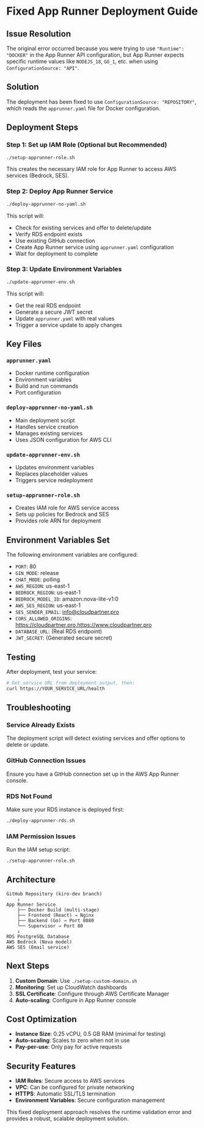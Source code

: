 # Fixed App Runner Deployment Guide

## Issue Resolution

The original error occurred because you were trying to use `"Runtime": "DOCKER"` in the App Runner API configuration, but App Runner expects specific runtime values like `NODEJS_18`, `GO_1`, etc. when using `ConfigurationSource: "API"`.

## Solution

The deployment has been fixed to use `ConfigurationSource: "REPOSITORY"`, which reads the `apprunner.yaml` file for Docker configuration.

## Deployment Steps

### Step 1: Set up IAM Role (Optional but Recommended)

```bash
./setup-apprunner-role.sh
```

This creates the necessary IAM role for App Runner to access AWS services (Bedrock, SES).

### Step 2: Deploy App Runner Service

```bash
./deploy-apprunner-no-yaml.sh
```

This script will:
- Check for existing services and offer to delete/update
- Verify RDS endpoint exists
- Use existing GitHub connection
- Create App Runner service using `apprunner.yaml` configuration
- Wait for deployment to complete

### Step 3: Update Environment Variables

```bash
./update-apprunner-env.sh
```

This script will:
- Get the real RDS endpoint
- Generate a secure JWT secret
- Update `apprunner.yaml` with real values
- Trigger a service update to apply changes

## Key Files

### `apprunner.yaml`
- Docker runtime configuration
- Environment variables
- Build and run commands
- Port configuration

### `deploy-apprunner-no-yaml.sh`
- Main deployment script
- Handles service creation
- Manages existing services
- Uses JSON configuration for AWS CLI

### `update-apprunner-env.sh`
- Updates environment variables
- Replaces placeholder values
- Triggers service redeployment

### `setup-apprunner-role.sh`
- Creates IAM role for AWS service access
- Sets up policies for Bedrock and SES
- Provides role ARN for deployment

## Environment Variables Set

The following environment variables are configured:

- `PORT`: 80
- `GIN_MODE`: release
- `CHAT_MODE`: polling
- `AWS_REGION`: us-east-1
- `BEDROCK_REGION`: us-east-1
- `BEDROCK_MODEL_ID`: amazon.nova-lite-v1:0
- `AWS_SES_REGION`: us-east-1
- `SES_SENDER_EMAIL`: info@cloudpartner.pro
- `CORS_ALLOWED_ORIGINS`: https://cloudpartner.pro,https://www.cloudpartner.pro
- `DATABASE_URL`: (Real RDS endpoint)
- `JWT_SECRET`: (Generated secure secret)

## Testing

After deployment, test your service:

```bash
# Get service URL from deployment output, then:
curl https://YOUR_SERVICE_URL/health
```

## Troubleshooting

### Service Already Exists
The deployment script will detect existing services and offer options to delete or update.

### GitHub Connection Issues
Ensure you have a GitHub connection set up in the AWS App Runner console.

### RDS Not Found
Make sure your RDS instance is deployed first:
```bash
./deploy-apprunner-rds.sh
```

### IAM Permission Issues
Run the IAM setup script:
```bash
./setup-apprunner-role.sh
```

## Architecture

```
GitHub Repository (kiro-dev branch)
    ↓
App Runner Service
    ├── Docker Build (multi-stage)
    ├── Frontend (React) → Nginx
    ├── Backend (Go) → Port 8080
    └── Supervisor → Port 80
    ↓
RDS PostgreSQL Database
AWS Bedrock (Nova model)
AWS SES (Email service)
```

## Next Steps

1. **Custom Domain**: Use `./setup-custom-domain.sh`
2. **Monitoring**: Set up CloudWatch dashboards
3. **SSL Certificate**: Configure through AWS Certificate Manager
4. **Auto-scaling**: Configure in App Runner console

## Cost Optimization

- **Instance Size**: 0.25 vCPU, 0.5 GB RAM (minimal for testing)
- **Auto-scaling**: Scales to zero when not in use
- **Pay-per-use**: Only pay for active requests

## Security Features

- **IAM Roles**: Secure access to AWS services
- **VPC**: Can be configured for private networking
- **HTTPS**: Automatic SSL/TLS termination
- **Environment Variables**: Secure configuration management

This fixed deployment approach resolves the runtime validation error and provides a robust, scalable deployment solution.
